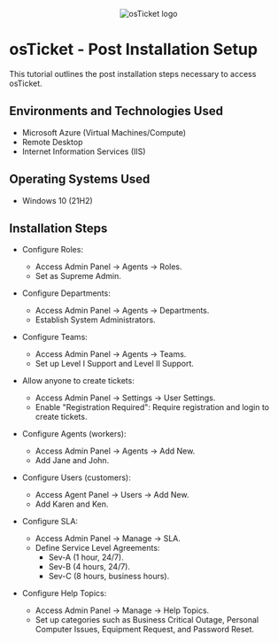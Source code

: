 <p align="center">
<img src="https://i.imgur.com/Clzj7Xs.png" alt="osTicket logo"/>
</p>

<h1>osTicket - Post Installation Setup</h1>
This tutorial outlines the post installation steps necessary to access osTicket.<br />


<h2>Environments and Technologies Used</h2>

- Microsoft Azure (Virtual Machines/Compute)
- Remote Desktop
- Internet Information Services (IIS)

<h2>Operating Systems Used </h2>

- Windows 10</b> (21H2)

<h2>Installation Steps</h2>

- Configure Roles:
  - Access Admin Panel -> Agents -> Roles.
  - Set as Supreme Admin.

- Configure Departments:
  - Access Admin Panel -> Agents -> Departments.
  - Establish System Administrators.

- Configure Teams:
  - Access Admin Panel -> Agents -> Teams.
  - Set up Level I Support and Level II Support.

- Allow anyone to create tickets:
  - Access Admin Panel -> Settings -> User Settings.
  - Enable "Registration Required": Require registration and login to create tickets.

- Configure Agents (workers):
  - Access Admin Panel -> Agents -> Add New.
  - Add Jane and John.

- Configure Users (customers):
  - Access Agent Panel -> Users -> Add New.
  - Add Karen and Ken.

- Configure SLA:
  - Access Admin Panel -> Manage -> SLA.
  - Define Service Level Agreements:
    - Sev-A (1 hour, 24/7).
    - Sev-B (4 hours, 24/7).
    - Sev-C (8 hours, business hours).

- Configure Help Topics:
  - Access Admin Panel -> Manage -> Help Topics.
  - Set up categories such as Business Critical Outage, Personal Computer Issues, Equipment Request, and Password Reset.
